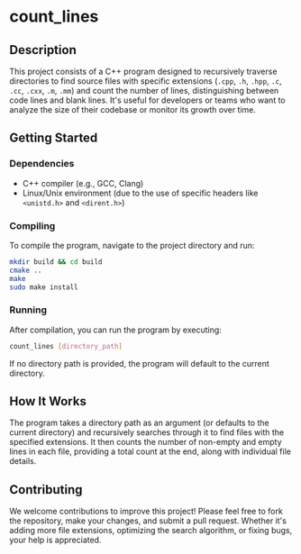 

# count_lines

## Description

This project consists of a C++ program designed to recursively traverse directories to find source files with specific extensions (`.cpp`, `.h`, `.hpp`, `.c`, `.cc`, `.cxx`, `.m`, `.mm`) and count the number of lines, distinguishing between code lines and blank lines. It's useful for developers or teams who want to analyze the size of their codebase or monitor its growth over time.

## Getting Started

### Dependencies

- C++ compiler (e.g., GCC, Clang)
- Linux/Unix environment (due to the use of specific headers like `<unistd.h>` and `<dirent.h>`)

### Compiling

To compile the program, navigate to the project directory and run:

```bash
mkdir build && cd build
cmake ..
make
sudo make install
```

### Running

After compilation, you can run the program by executing:

```bash
count_lines [directory_path]
```

If no directory path is provided, the program will default to the current directory.

## How It Works

The program takes a directory path as an argument (or defaults to the current directory) and recursively searches through it to find files with the specified extensions. It then counts the number of non-empty and empty lines in each file, providing a total count at the end, along with individual file details.

## Contributing

We welcome contributions to improve this project! Please feel free to fork the repository, make your changes, and submit a pull request. Whether it's adding more file extensions, optimizing the search algorithm, or fixing bugs, your help is appreciated.
